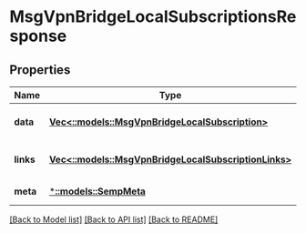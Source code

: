 # MsgVpnBridgeLocalSubscriptionsResponse

## Properties
Name | Type | Description | Notes
------------ | ------------- | ------------- | -------------
**data** | [**Vec<::models::MsgVpnBridgeLocalSubscription>**](MsgVpnBridgeLocalSubscription.md) |  | [optional] [default to null]
**links** | [**Vec<::models::MsgVpnBridgeLocalSubscriptionLinks>**](MsgVpnBridgeLocalSubscriptionLinks.md) |  | [optional] [default to null]
**meta** | [***::models::SempMeta**](SempMeta.md) |  | [default to null]

[[Back to Model list]](../README.md#documentation-for-models) [[Back to API list]](../README.md#documentation-for-api-endpoints) [[Back to README]](../README.md)


